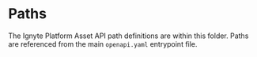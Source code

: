 Paths
=====

The Ignyte Platform Asset API path definitions are within this folder.  Paths are referenced from the main `openapi.yaml` entrypoint file.
